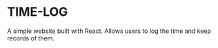 # TIME-LOG
A simple website built with React. Allows users to log the time and keep records of them.
